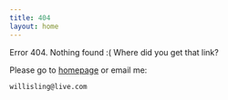```yaml
---
title: 404
layout: home
---
```


Error 404. Nothing found :( Where did you get that link?

Please go to [homepage](/) or email me:

    willisling@live.com

